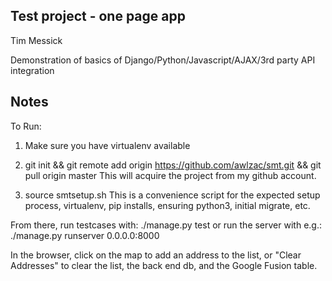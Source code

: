Test project - one page app 
---------------------
Tim Messick 

Demonstration of basics of Django/Python/Javascript/AJAX/3rd party API integration

Notes
------

To Run:
1) Make sure you have virtualenv available

2) git init && git remote add origin https://github.com/awlzac/smt.git && git pull origin master
This will acquire the project from my github account.

3) source smtsetup.sh
This is a convenience script for the expected setup process, virtualenv, pip installs, ensuring python3, initial migrate, etc.


From there, run testcases with: ./manage.py test
or run the server with e.g.: ./manage.py runserver 0.0.0.0:8000

In the browser, click on the map to add an address to the list, or "Clear Addresses" to clear the list, the back end db, and the Google Fusion table.

